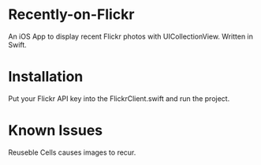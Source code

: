 # Recently-on-Flickr

An iOS App to display recent Flickr photos with UICollectionView. Written in Swift.

# Installation

Put your Flickr API key into the FlickrClient.swift and run the project.

# Known Issues

Reuseble Cells causes images to recur.
